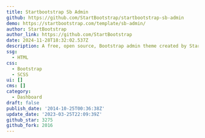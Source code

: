 ```yaml
---
title: Startbootstrap Sb Admin
github: https://github.com/StartBootstrap/startbootstrap-sb-admin
demo: https://startbootstrap.com/template/sb-admin/
author: StartBootstrap
author_link: https://github.com/StartBootstrap
date: 2024-11-28T18:32:02.537Z
description: A free, open source, Bootstrap admin theme created by Start Bootstrap
ssg:
  - HTML
css:
  - Bootstrap
  - SCSS
ui: []
cms: []
category:
  - Dashboard
draft: false
publish_date: '2014-10-25T00:36:38Z'
update_date: '2023-03-25T22:09:39Z'
github_star: 3275
github_fork: 2016
---
```

